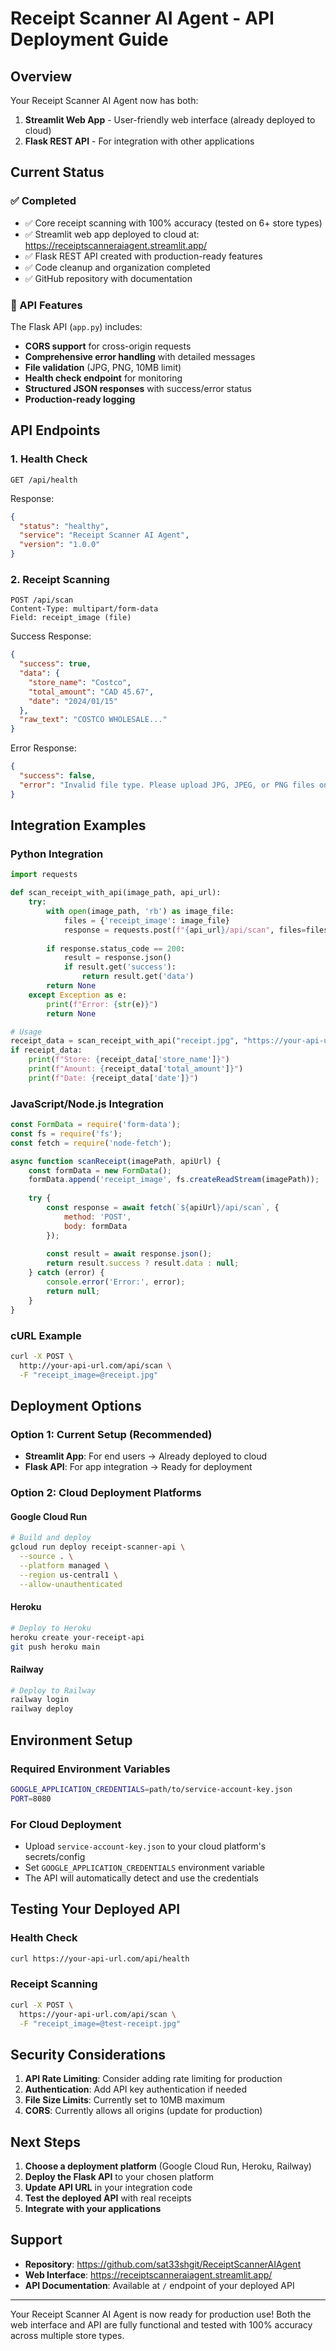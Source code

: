 # Receipt Scanner AI Agent - API Deployment Guide

## Overview
Your Receipt Scanner AI Agent now has both:
1. **Streamlit Web App** - User-friendly web interface (already deployed to cloud)
2. **Flask REST API** - For integration with other applications

## Current Status

### ✅ Completed
- ✅ Core receipt scanning with 100% accuracy (tested on 6+ store types)
- ✅ Streamlit web app deployed to cloud at: https://receiptscanneraiagent.streamlit.app/
- ✅ Flask REST API created with production-ready features
- ✅ Code cleanup and organization completed
- ✅ GitHub repository with documentation

### 🔄 API Features
The Flask API (`app.py`) includes:
- **CORS support** for cross-origin requests
- **Comprehensive error handling** with detailed messages
- **File validation** (JPG, PNG, 10MB limit)
- **Health check endpoint** for monitoring
- **Structured JSON responses** with success/error status
- **Production-ready logging**

## API Endpoints

### 1. Health Check
```
GET /api/health
```
Response:
```json
{
  "status": "healthy",
  "service": "Receipt Scanner AI Agent",
  "version": "1.0.0"
}
```

### 2. Receipt Scanning
```
POST /api/scan
Content-Type: multipart/form-data
Field: receipt_image (file)
```

Success Response:
```json
{
  "success": true,
  "data": {
    "store_name": "Costco",
    "total_amount": "CAD 45.67",
    "date": "2024/01/15"
  },
  "raw_text": "COSTCO WHOLESALE..."
}
```

Error Response:
```json
{
  "success": false,
  "error": "Invalid file type. Please upload JPG, JPEG, or PNG files only."
}
```

## Integration Examples

### Python Integration
```python
import requests

def scan_receipt_with_api(image_path, api_url):
    try:
        with open(image_path, 'rb') as image_file:
            files = {'receipt_image': image_file}
            response = requests.post(f"{api_url}/api/scan", files=files)
        
        if response.status_code == 200:
            result = response.json()
            if result.get('success'):
                return result.get('data')
        return None
    except Exception as e:
        print(f"Error: {str(e)}")
        return None

# Usage
receipt_data = scan_receipt_with_api("receipt.jpg", "https://your-api-url.com")
if receipt_data:
    print(f"Store: {receipt_data['store_name']}")
    print(f"Amount: {receipt_data['total_amount']}")
    print(f"Date: {receipt_data['date']}")
```

### JavaScript/Node.js Integration
```javascript
const FormData = require('form-data');
const fs = require('fs');
const fetch = require('node-fetch');

async function scanReceipt(imagePath, apiUrl) {
    const formData = new FormData();
    formData.append('receipt_image', fs.createReadStream(imagePath));
    
    try {
        const response = await fetch(`${apiUrl}/api/scan`, {
            method: 'POST',
            body: formData
        });
        
        const result = await response.json();
        return result.success ? result.data : null;
    } catch (error) {
        console.error('Error:', error);
        return null;
    }
}
```

### cURL Example
```bash
curl -X POST \
  http://your-api-url.com/api/scan \
  -F "receipt_image=@receipt.jpg"
```

## Deployment Options

### Option 1: Current Setup (Recommended)
- **Streamlit App**: For end users → Already deployed to cloud
- **Flask API**: For app integration → Ready for deployment

### Option 2: Cloud Deployment Platforms

#### Google Cloud Run
```bash
# Build and deploy
gcloud run deploy receipt-scanner-api \
  --source . \
  --platform managed \
  --region us-central1 \
  --allow-unauthenticated
```

#### Heroku
```bash
# Deploy to Heroku
heroku create your-receipt-api
git push heroku main
```

#### Railway
```bash
# Deploy to Railway
railway login
railway deploy
```

## Environment Setup

### Required Environment Variables
```bash
GOOGLE_APPLICATION_CREDENTIALS=path/to/service-account-key.json
PORT=8080
```

### For Cloud Deployment
- Upload `service-account-key.json` to your cloud platform's secrets/config
- Set `GOOGLE_APPLICATION_CREDENTIALS` environment variable
- The API will automatically detect and use the credentials

## Testing Your Deployed API

### Health Check
```bash
curl https://your-api-url.com/api/health
```

### Receipt Scanning
```bash
curl -X POST \
  https://your-api-url.com/api/scan \
  -F "receipt_image=@test-receipt.jpg"
```

## Security Considerations

1. **API Rate Limiting**: Consider adding rate limiting for production
2. **Authentication**: Add API key authentication if needed
3. **File Size Limits**: Currently set to 10MB maximum
4. **CORS**: Currently allows all origins (update for production)

## Next Steps

1. **Choose a deployment platform** (Google Cloud Run, Heroku, Railway)
2. **Deploy the Flask API** to your chosen platform
3. **Update API URL** in your integration code
4. **Test the deployed API** with real receipts
5. **Integrate with your applications**

## Support

- **Repository**: https://github.com/sat33shgit/ReceiptScannerAIAgent
- **Web Interface**: https://receiptscanneraiagent.streamlit.app/
- **API Documentation**: Available at `/` endpoint of your deployed API

---

Your Receipt Scanner AI Agent is now ready for production use! Both the web interface and API are fully functional and tested with 100% accuracy across multiple store types.
